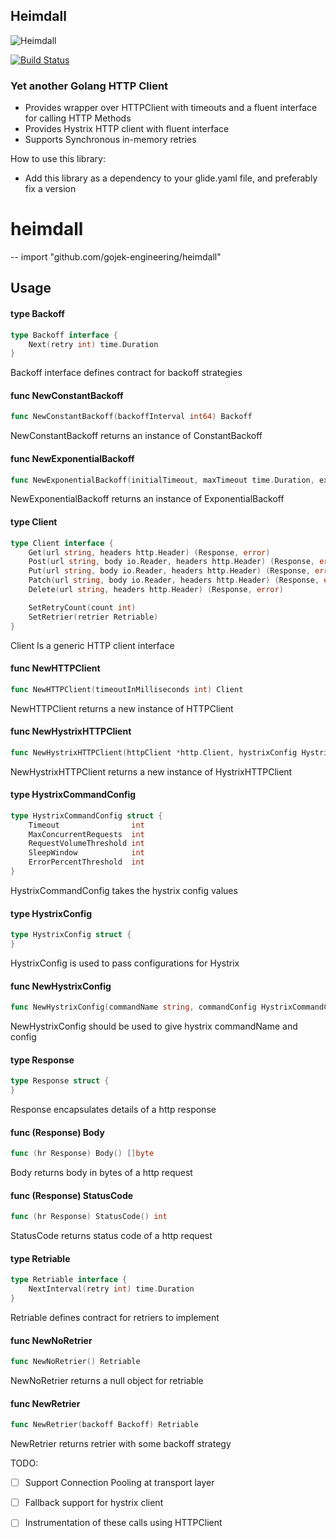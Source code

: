 ## Heimdall
![Heimdall](https://i.stack.imgur.com/3eLbk.png)

[![Build Status](https://travis-ci.org/gojek-engineering/heimdall.svg?branch=master)](https://travis-ci.org/gojek-engineering/heimdall)

### Yet another Golang HTTP Client

- Provides wrapper over HTTPClient with timeouts and a fluent interface for calling HTTP Methods
- Provides Hystrix HTTP client with fluent interface
- Supports Synchronous in-memory retries

How to use this library:

- Add this library as a dependency to your glide.yaml file, and preferably fix a version

# heimdall
--
    import "github.com/gojek-engineering/heimdall"


## Usage

#### type Backoff

```go
type Backoff interface {
	Next(retry int) time.Duration
}
```

Backoff interface defines contract for backoff strategies

#### func  NewConstantBackoff

```go
func NewConstantBackoff(backoffInterval int64) Backoff
```
NewConstantBackoff returns an instance of ConstantBackoff

#### func  NewExponentialBackoff

```go
func NewExponentialBackoff(initialTimeout, maxTimeout time.Duration, exponentFactor float64) Backoff
```
NewExponentialBackoff returns an instance of ExponentialBackoff

#### type Client

```go
type Client interface {
	Get(url string, headers http.Header) (Response, error)
	Post(url string, body io.Reader, headers http.Header) (Response, error)
	Put(url string, body io.Reader, headers http.Header) (Response, error)
	Patch(url string, body io.Reader, headers http.Header) (Response, error)
	Delete(url string, headers http.Header) (Response, error)

	SetRetryCount(count int)
	SetRetrier(retrier Retriable)
}
```

Client Is a generic HTTP client interface

#### func  NewHTTPClient

```go
func NewHTTPClient(timeoutInMilliseconds int) Client
```
NewHTTPClient returns a new instance of HTTPClient

#### func  NewHystrixHTTPClient

```go
func NewHystrixHTTPClient(httpClient *http.Client, hystrixConfig HystrixConfig) Client
```
NewHystrixHTTPClient returns a new instance of HystrixHTTPClient

#### type HystrixCommandConfig

```go
type HystrixCommandConfig struct {
	Timeout                int
	MaxConcurrentRequests  int
	RequestVolumeThreshold int
	SleepWindow            int
	ErrorPercentThreshold  int
}
```

HystrixCommandConfig takes the hystrix config values

#### type HystrixConfig

```go
type HystrixConfig struct {
}
```

HystrixConfig is used to pass configurations for Hystrix

#### func  NewHystrixConfig

```go
func NewHystrixConfig(commandName string, commandConfig HystrixCommandConfig) HystrixConfig
```
NewHystrixConfig should be used to give hystrix commandName and config

#### type Response

```go
type Response struct {
}
```

Response encapsulates details of a http response

#### func (Response) Body

```go
func (hr Response) Body() []byte
```
Body returns body in bytes of a http request

#### func (Response) StatusCode

```go
func (hr Response) StatusCode() int
```
StatusCode returns status code of a http request

#### type Retriable

```go
type Retriable interface {
	NextInterval(retry int) time.Duration
}
```

Retriable defines contract for retriers to implement

#### func  NewNoRetrier

```go
func NewNoRetrier() Retriable
```
NewNoRetrier returns a null object for retriable

#### func  NewRetrier

```go
func NewRetrier(backoff Backoff) Retriable
```
NewRetrier returns retrier with some backoff strategy

TODO:

- [ ] Support Connection Pooling at transport layer
- [ ] Fallback support for hystrix client
- [ ] Instrumentation of these calls using HTTPClient

